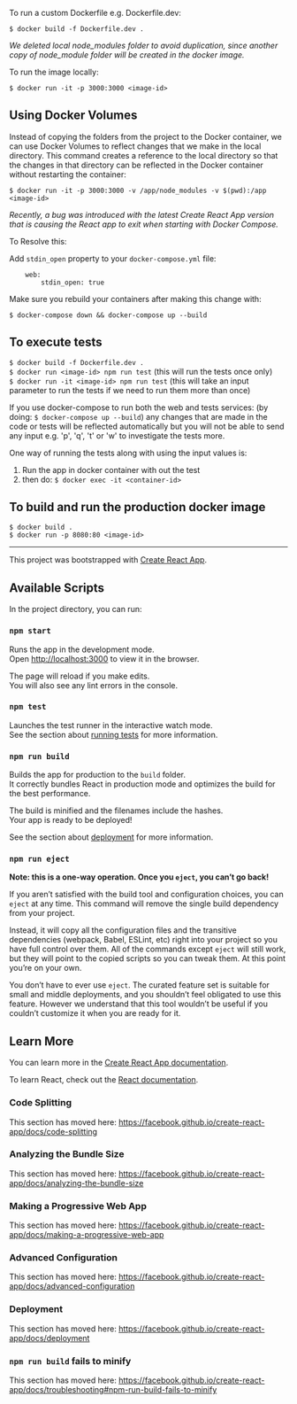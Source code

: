 To run a custom Dockerfile e.g. Dockerfile.dev:

`$ docker build -f Dockerfile.dev .`

*We deleted local node_modules folder to avoid duplication, since another copy of node_module folder will be created in the docker image.*

To run the image locally:

`$ docker run -it -p 3000:3000 <image-id>`

## Using Docker Volumes
Instead of copying the folders from the project to the Docker container, we can use Docker Volumes to reflect changes that we make
in the local directory. This command creates a reference to the local directory so that the changes in that directory can be reflected
in the Docker container without restarting the container:

`$ docker run -it -p 3000:3000 -v /app/node_modules -v $(pwd):/app <image-id>`

*Recently, a bug was introduced with the latest Create React App version that is causing the React app to exit when starting with Docker Compose.*

To Resolve this:

Add `stdin_open` property to your `docker-compose.yml` file:

```
    web:
        stdin_open: true
```

Make sure you rebuild your containers after making this change with:

`$ docker-compose down && docker-compose up --build`

## To execute tests
`$ docker build -f Dockerfile.dev .`<br/>
`$ docker run <image-id> npm run test`  (this will run the tests once only)<br/>
`$ docker run -it <image-id> npm run test` (this will take an input parameter to run the tests if we need to run them more than once)


If you use docker-compose to run both the web and tests services: 
(by doing: `$ docker-compose up --build`)
any changes that are made in the code or tests will be reflected automatically
but you will not be able to send any input e.g. 'p', 'q', 't' or 'w' to investigate the tests more.

One way of running the tests along with using the input values is:

1. Run the app in docker container with out the test
2. then do: `$ docker exec -it <container-id>` 

## To build and run the production docker image
`$ docker build .`<br/>
`$ docker run -p 8080:80 <image-id>`


--------------------------------------------------------------------------------------------------------

This project was bootstrapped with [Create React App](https://github.com/facebook/create-react-app).


## Available Scripts

In the project directory, you can run:

### `npm start`

Runs the app in the development mode.<br />
Open [http://localhost:3000](http://localhost:3000) to view it in the browser.

The page will reload if you make edits.<br />
You will also see any lint errors in the console.

### `npm test`

Launches the test runner in the interactive watch mode.<br />
See the section about [running tests](https://facebook.github.io/create-react-app/docs/running-tests) for more information.

### `npm run build`

Builds the app for production to the `build` folder.<br />
It correctly bundles React in production mode and optimizes the build for the best performance.

The build is minified and the filenames include the hashes.<br />
Your app is ready to be deployed!

See the section about [deployment](https://facebook.github.io/create-react-app/docs/deployment) for more information.

### `npm run eject`

**Note: this is a one-way operation. Once you `eject`, you can’t go back!**

If you aren’t satisfied with the build tool and configuration choices, you can `eject` at any time. This command will remove the single build dependency from your project.

Instead, it will copy all the configuration files and the transitive dependencies (webpack, Babel, ESLint, etc) right into your project so you have full control over them. All of the commands except `eject` will still work, but they will point to the copied scripts so you can tweak them. At this point you’re on your own.

You don’t have to ever use `eject`. The curated feature set is suitable for small and middle deployments, and you shouldn’t feel obligated to use this feature. However we understand that this tool wouldn’t be useful if you couldn’t customize it when you are ready for it.

## Learn More

You can learn more in the [Create React App documentation](https://facebook.github.io/create-react-app/docs/getting-started).

To learn React, check out the [React documentation](https://reactjs.org/).

### Code Splitting

This section has moved here: https://facebook.github.io/create-react-app/docs/code-splitting

### Analyzing the Bundle Size

This section has moved here: https://facebook.github.io/create-react-app/docs/analyzing-the-bundle-size

### Making a Progressive Web App

This section has moved here: https://facebook.github.io/create-react-app/docs/making-a-progressive-web-app

### Advanced Configuration

This section has moved here: https://facebook.github.io/create-react-app/docs/advanced-configuration

### Deployment

This section has moved here: https://facebook.github.io/create-react-app/docs/deployment

### `npm run build` fails to minify

This section has moved here: https://facebook.github.io/create-react-app/docs/troubleshooting#npm-run-build-fails-to-minify
